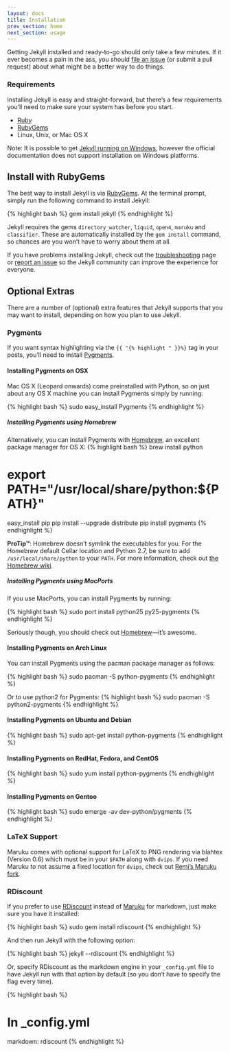 ```yaml
---
layout: docs
title: Installation
prev_section: home
next_section: usage
---
```


Getting Jekyll installed and ready-to-go should only take a few minutes. If it ever becomes a pain in the ass, you should [file an issue](../issues) (or submit a pull request) about what might be a better way to do things.

### Requirements

Installing Jekyll is easy and straight-forward, but there’s a few requirements you’ll need to make sure your system has before you start.

- [Ruby](http://www.ruby-lang.org/en/downloads/)
- [RubyGems](http://rubygems.org/pages/download)
- Linux, Unix, or Mac OS X

Note: It is possible to get [Jekyll running on Windows](http://www.madhur.co.in/blog/2011/09/01/runningjekyllwindows.html), however the official documentation does not support installation on Windows platforms.

## Install with RubyGems

The best way to install Jekyll is via
[RubyGems](http://docs.rubygems.org/read/chapter/3). At the terminal prompt, simply run the following command to install Jekyll:

{% highlight bash %}
gem install jekyll
{% endhighlight %}

Jekyll requires the gems `directory_watcher`, `liquid`, `open4`, `maruku` and `classifier`. These are automatically installed by the `gem install` command, so chances are you won’t have to worry about them at all.

If you have problems installing Jekyll, check out the [troubleshooting](../troubleshooting) page or [report an issue](../issues) so the Jekyll community can improve the experience for everyone.

## Optional Extras

There are a number of (optional) extra features that Jekyll supports that you may want to install, depending on how you plan to use Jekyll.

### Pygments

If you want syntax highlighting via the `{{ "{% highlight " }}%}` tag in your
posts, you’ll need to install [Pygments](http://pygments.org/).

#### Installing Pygments on OSX

Mac OS X (Leopard onwards) come preinstalled with Python, so on just about any OS X machine you can install Pygments simply by running:

{% highlight bash %}
sudo easy_install Pygments
{% endhighlight %}

##### Installing Pygments using Homebrew

Alternatively, you can install Pygments with [Homebrew](http://mxcl.github.com/homebrew/), an excellent package manager for OS X:
{% highlight bash %}
brew install python
# export PATH="/usr/local/share/python:${PATH}"
easy_install pip
pip install --upgrade distribute
pip install pygments
{% endhighlight %}

**ProTip™**: Homebrew doesn’t symlink the executables for you. For the Homebrew default Cellar location and Python 2.7, be sure to add `/usr/local/share/python` to your `PATH`. For more information, check out [the Homebrew wiki](https://github.com/mxcl/homebrew/wiki/Homebrew-and-Python).

##### Installing Pygments using MacPorts

If you use MacPorts, you can install Pygments by running:

{% highlight bash %}
sudo port install python25 py25-pygments
{% endhighlight %}

Seriously though, you should check out [Homebrew](http://mxcl.github.com/homebrew/)—it’s awesome.


#### Installing Pygments on Arch Linux

You can install Pygments using the pacman package manager as follows:

{% highlight bash %}
sudo pacman -S python-pygments
{% endhighlight %}

Or to use python2 for Pygments:
{% highlight bash %}
sudo pacman -S python2-pygments
{% endhighlight %}

#### Installing Pygments on Ubuntu and Debian

{% highlight bash %}
sudo apt-get install python-pygments
{% endhighlight %}

#### Installing Pygments on RedHat, Fedora, and CentOS

{% highlight bash %}
sudo yum install python-pygments
{% endhighlight %}

#### Installing Pygments on Gentoo

{% highlight bash %}
sudo emerge -av dev-python/pygments
{% endhighlight %}

### LaTeX Support

Maruku comes with optional support for LaTeX to PNG rendering via
blahtex (Version 0.6) which must be in your `$PATH` along with `dvips`. If you need Maruku to not assume a fixed location for `dvips`, check out [Remi’s Maruku fork](http://github.com/remi/maruku).

### RDiscount

If you prefer to use [RDiscount](http://github.com/rtomayko/rdiscount) instead of [Maruku](http://maruku.rubyforge.org/) for markdown, just make sure you have it installed:

{% highlight bash %}
sudo gem install rdiscount
{% endhighlight %}

And then run Jekyll with the following option:

{% highlight bash %}
jekyll --rdiscount
{% endhighlight %}

Or, specify RDiscount as the markdown engine in your `_config.yml` file to have Jekyll run with that option by default (so you don’t have to specify the flag every time).

{% highlight bash %}
# In _config.yml
markdown: rdiscount
{% endhighlight %}

